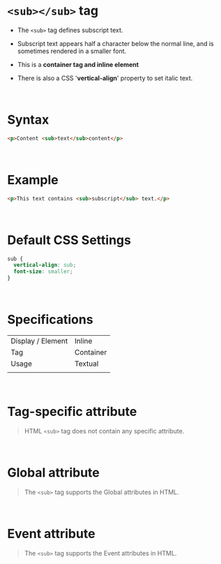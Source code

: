 # `<sub></sub>` tag

- The `<sub>` tag defines subscript text.

- Subscript text appears half a character below the normal line, and is sometimes rendered in a smaller font.

- This is a **container tag and inline element**

- There is also a CSS '**vertical-align**' property to set italic text.

&nbsp;

# Syntax

```html
<p>Content <sub>text</sub>content</p>
```

&nbsp;

# Example

```html
<p>This text contains <sub>subscript</sub> text.</p>
```

&nbsp;

# Default CSS Settings

```css
sub {
  vertical-align: sub;
  font-size: smaller;
}
```

&nbsp;

# Specifications

|                   |           |
| ----------------- | --------- |
| Display / Element | Inline    |
| Tag               | Container |
| Usage             | Textual   |
|                   |           |

&nbsp;

# Tag-specific attribute

> HTML `<sub>` tag does not contain any specific attribute.

&nbsp;

# Global attribute

> The `<sub>` tag supports the Global attributes in HTML.

&nbsp;

# Event attribute

> The `<sub>` tag supports the Event attributes in HTML.
